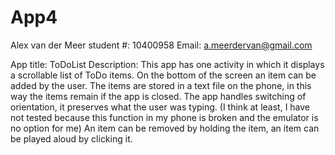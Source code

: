 # App4
Alex van der Meer
student #: 10400958
Email: a.meerdervan@gmail.com

App title: ToDoList
Description:
This app has one activity in which it displays a scrollable list of ToDo items. 
On the bottom of the screen an item can be added by the user. The items are stored in a text file on the phone, in this way the items remain if the app is closed. 
The app handles switching of orientation, it preserves what the user was typing. (I think at least, I have not tested because this function in my phone is broken and the emulator is no option for me)
An item can be removed by holding the item, an item can be played aloud by clicking it. 



